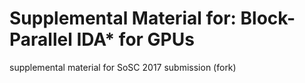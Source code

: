 # Supplemental Material for: Block-Parallel IDA* for GPUs

supplemental material for SoSC 2017 submission (fork)
